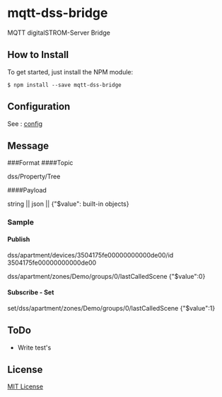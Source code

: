 # mqtt-dss-bridge
MQTT digitalSTROM-Server Bridge

## How to Install
To get started, just install the NPM module:

    $ npm install --save mqtt-dss-bridge
    
## Configuration
See : [config](config.js)

## Message
###Format
####Topic

dss/Property/Tree    

####Payload

string || json || {"$value": built-in objects}

### Sample
#### Publish
dss/apartment/devices/3504175fe00000000000de00/id 3504175fe00000000000de00

dss/apartment/zones/Demo/groups/0/lastCalledScene {"$value":0}

#### Subscribe - Set
set/dss/apartment/zones/Demo/groups/0/lastCalledScene {"$value":1}

## ToDo
* Write test's

## License
[MIT License](LICENSE)

